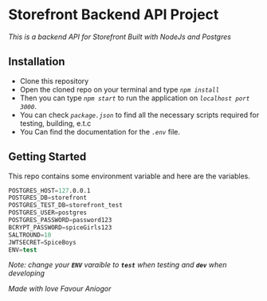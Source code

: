# Storefront Backend API Project

_This is a backend API for Storefront Built with NodeJs and Postgres_

## Installation

- Clone this repository
- Open the cloned repo on your terminal and type _`npm install`_
- Then you can type _`npm start`_ to run the application on _`localhost port 3000`_.
- You can check _`package.json`_ to find all the necessary scripts required for testing, building, e.t.c
- You Can find the documentation for the _`.env`_ file.

## Getting Started

This repo contains some environment variable and here are the variables.

```s
POSTGRES_HOST=127.0.0.1
POSTGRES_DB=storefront
POSTGRES_TEST_DB=storefront_test
POSTGRES_USER=postgres
POSTGRES_PASSWORD=password123
BCRYPT_PASSWORD=spiceGirls123
SALTROUND=10
JWTSECRET=SpiceBoys
ENV=test
```

_Note: change your **`ENV`** varaible to **`test`** when testing and **`dev`** when developing_

_*Made with love Favour Aniogor*_
